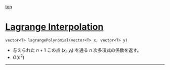 [top](../README.md)

# [Lagrange Interpolation](./lagrange.hpp)

`vector<T> lagrangePolynomial(vector<T> x, vector<T> y)`
- 与えられた $n+1$ この点 $(x_i, y_i)$ を通る $n$ 次多項式の係数を返す。
- $O(n^2)$

---